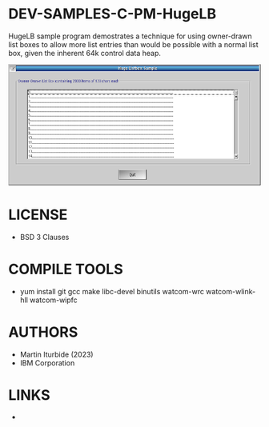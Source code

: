 DEV-SAMPLES-C-PM-HugeLB
=====================
HugeLB sample program demostrates a technique for using owner-drawn list boxes to allow more list entries than would be possible  with a normal list box, given the inherent 64k control data heap.   

![HugeLB ScreenShot](/wiki/HugeLB_001.png)

LICENSE
===============
* BSD 3 Clauses

COMPILE TOOLS
===============
* yum install git gcc make libc-devel binutils watcom-wrc watcom-wlink-hll watcom-wipfc
 
AUTHORS
===============
* Martin Iturbide (2023)
* IBM Corporation

LINKS
===============
* 
